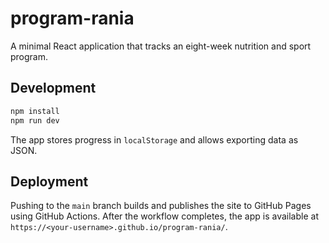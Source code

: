 # program-rania

A minimal React application that tracks an eight-week nutrition and sport program.

## Development

```bash
npm install
npm run dev
```

The app stores progress in `localStorage` and allows exporting data as JSON.

## Deployment

Pushing to the `main` branch builds and publishes the site to GitHub Pages using GitHub Actions. After the workflow completes, the app is available at `https://<your-username>.github.io/program-rania/`.
